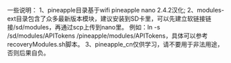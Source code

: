 一些说明：
1、pineapple目录基于wifi pineapple nano 2.4.2汉化;
2、modules-ext目录包含了众多最新版本模块，建议安装到SD卡里，可以先建立软链接链接/sd/modules，再通过scp上传到nano里。
    例如：ln -s /sd/modules/APITokens /pineapple/modules/APITokens，具体可以参考recoveryModules.sh脚本。 
3、pineapple_cn仅供学习，请不要用于非法用途，否则后果自负。
